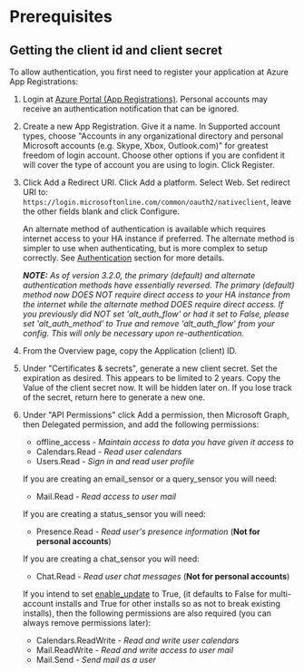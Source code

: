 # Prerequisites

## Getting the client id and client secret
To allow authentication, you first need to register your application at Azure App Registrations:

1. Login at [Azure Portal (App Registrations)](https://portal.azure.com/#blade/Microsoft_AAD_RegisteredApps/ApplicationsListBlade). Personal accounts may receive an authentication notification that can be ignored.

2. Create a new App Registration. Give it a name. In Supported account types, choose "Accounts in any organizational directory and personal Microsoft accounts (e.g. Skype, Xbox, Outlook.com)" for greatest freedom of login account. Choose other options if you are confident it will cover the type of account you are using to login.  Click Register.

3. Click Add a Redirect URI. Click Add a platform. Select Web. Set redirect URI to: `https://login.microsoftonline.com/common/oauth2/nativeclient`, leave the other fields blank and click Configure.

   An alternate method of authentication is available which requires internet access to your HA instance if preferred. The alternate method is simpler to use when authenticating, but is more complex to setup correctly. See [Authentication](./authentication.md) section for more details.

   _**NOTE:** As of version 3.2.0, the primary (default) and alternate authentication methods have essentially reversed. The primary (default) method now DOES NOT require direct access to your HA instance from the internet while the alternate method DOES require direct access. If you previously did NOT set 'alt_auth_flow' or had it set to False, please set 'alt_auth_method' to True and remove 'alt_auth_flow' from your config. This will only be necessary upon re-authentication._

4. From the Overview page, copy the Application (client) ID.

5. Under "Certificates & secrets", generate a new client secret. Set the expiration as desired.  This appears to be limited to 2 years. Copy the Value of the client secret now. It will be hidden later on.  If you lose track of the secret, return here to generate a new one.

6. Under "API Permissions" click Add a permission, then Microsoft Graph, then Delegated permission, and add the following permissions:
   * offline_access - *Maintain access to data you have given it access to*
   * Calendars.Read - *Read user calendars*
   * Users.Read - *Sign in and read user profile*

   If you are creating an email_sensor or a query_sensor you will need:
   * Mail.Read - *Read access to user mail*

   If you are creating a status_sensor you will need:
   * Presence.Read - *Read user's presence information* (**Not for personal accounts**)

   If you are creating a chat_sensor you will need:
   * Chat.Read - *Read user chat messages* (**Not for personal accounts**)

   If you intend to set [enable_update](./installation.md#configuration_variables) to True, (it defaults to False for multi-account installs and True for other installs so as not to break existing installs), then the following permissions are also required (you can always remove permissions later):
   * Calendars.ReadWrite - *Read and write user calendars*
   * Mail.ReadWrite - *Read and write access to user mail*
   * Mail.Send - *Send mail as a user*
